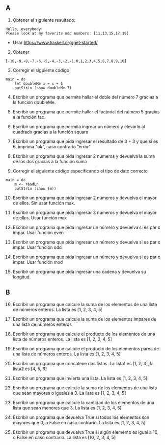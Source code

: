 ## A
1. Obtener el siguiente resultado:
````
Hello, everybody!
Please look at my favorite odd numbers: [11,13,15,17,19]
````
  - Usar https://www.haskell.org/get-started/

2. Obtener
````
[-10,-9,-8,-7,-6,-5,-4,-3,-2,-1,0,1,2,3,4,5,6,7,8,9,10]
````

3. Corregir el siguiente código
````
main = do
    let doubleMe x = x + 1
    putStrLn (show doubleMe 7)
````

4. Escribir un programa que permite hallar el doble del número 7 gracias a la función doubleMe.

5. Escribir un programa que permite hallar el factorial del número 5 gracias a la función fac.

6. Escribir un programa que permita ingrear un número y elevarlo al cuadrado gracias a la función square

7. Escribir un programa que pida ingresar el resultado de 3 + 3 y que si es 6, imprima "ok", caso contrario "error"

8. Escribir un programa que pida ingresar 2 números y devuelva la suma de los dos gracias a la función suma

9. Corregir el siguiente código especificando el tipo de dato correcto
````
main = do 
    m <- readLn
    putStrLn (show (m))
````

10. Escribir un programa que pida ingresar 2 números y devuelva el mayor de ellos. Sin usar función max.

11. Escribir un programa que pida ingresar 3 números y devuelva el mayor de ellos. Usar función max

12. Escribir un programa que pida ingresar un número y devuelva si es par o impar. Usar función even

13. Escribir un programa que pida ingresar un número y devuelva si es par o impar. Usar función odd

14. Escribir un programa que pida ingresar un número y devuelva si es par o impar. Usar función mod

15. Escribir un programa que pida ingresar una cadena y devuelva su longitud.

## B
16. Escribir un programa que calcule la suma de los elementos de una lista de números enteros. La lista es [1, 2, 3, 4, 5]

17. Escribir un programa que calcule la suma de los elementos impares de una lista de números enteros

18. Escribir un programa que calcule el producto de los elementos de una lista de números enteros. La lista es [1, 2, 3, 4, 5]

19. Escribir un programa que calcule el producto de los elementos pares de una lista de números enteros. La lista es [1, 2, 3, 4, 5]

20. Escribir un programa que concatene dos listas. La lista1 es [1, 2, 3], la lista2 es [4, 5, 6]

21. Escribir un programa que invierta una lista. La lista es [1, 2, 3, 4, 5]

22. Escribir un programa que calcule la suma de los elementos de una lista que sean mayores o iguales a 3. La lista es [1, 2, 3, 4, 5]

23. Escribir un programa que calcule la cantidad de los elementos de una lista que sean menores que 3. La lista es [1, 2, 3, 4, 5]

24. Escribir un programa que devuelva True si todos los elementos son mayores que 0, o False en caso contrario. La lista es [1, 2, 3, 4, 5]

25. Escribir un programa que devuelva True si algún elemento es igual a 10, o False en caso contrario. La lista es [10, 2, 3, 4, 5]